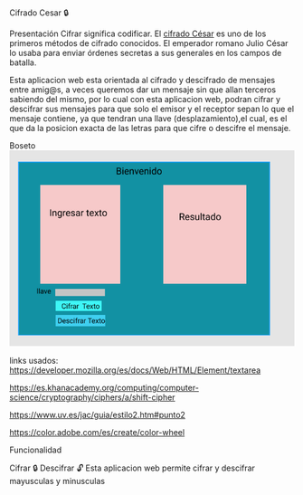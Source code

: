 Cifrado Cesar 🔒

Presentación
Cifrar significa codificar. El [cifrado César](https://en.wikipedia.org/wiki/Caesar_cipher)
es uno de los primeros métodos de cifrado conocidos. El emperador romano Julio
César lo usaba para enviar órdenes secretas a sus generales en los campos de
batalla.

Esta aplicacion web esta orientada al cifrado y descifrado de mensajes entre amig@s, a veces queremos dar un mensaje sin que allan terceros sabiendo del mismo, por lo cual con esta aplicacion web, podran cifrar y descifrar sus mensajes para que solo el emisor y el receptor sepan lo que el mensaje contiene, ya que tendran una llave (desplazamiento),el cual, es el que da la posicion exacta de las letras para que cifre o descifre el mensaje.

Boseto 
![Boseto](/src/img/maqueta.png)

links usados:
https://developer.mozilla.org/es/docs/Web/HTML/Element/textarea

https://es.khanacademy.org/computing/computer-science/cryptography/ciphers/a/shift-cipher

https://www.uv.es/jac/guia/estilo2.htm#punto2

https://color.adobe.com/es/create/color-wheel


Funcionalidad

Cifrar 🔒 Descifrar 🔓
Esta aplicacion web permite cifrar y descifrar mayusculas y minusculas




